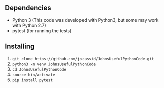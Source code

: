 ## Dependencies
* Python 3 (This code was developed with Python3, but some may work with Python 2.7)
* pytest (for running the tests)

## Installing
1. `git clone https://github.com/jocassid/JohnsUsefulPythonCode.git`
2. `python3 -m venv JohnsUsefulPythonCode`
3. `cd JohnsUsefulPythonCode`
4. `source bin/activate`
5. `pip install pytest`

